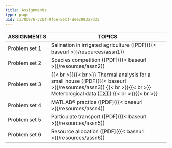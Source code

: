 ```yaml
---
title: Assignments
type: page
uid: c170b976-320f-9f6e-5ebf-dee2993a7d31
---
```


| ASSIGNMENTS | TOPICS |
| --- | --- |
| Problem set 1 | Salination in irrigated agriculture ([PDF]({{< baseurl >}}/resources/assn1)) |
| Problem set 2 | Species competition ([PDF]({{< baseurl >}}/resources/assn2)) |
| Problem set 3 |  {{< br >}}{{< br >}} Thermal analysis for a small house ([PDF]({{< baseurl >}}/resources/assn3)) {{< br >}}{{< br >}} Meterological data ([TXT](/courses/civil-and-environmental-engineering/1-020-ecology-ii-engineering-for-sustainability-spring-2008/assignments/harvardmet.txt)) {{< br >}}{{< br >}}  |
| Problem set 4 | MATLAB® practice ([PDF]({{< baseurl >}}/resources/assn4)) |
| Problem set 5 | Particulate transport ([PDF]({{< baseurl >}}/resources/assn5)) |
| Problem set 6 | Resource allocation ([PDF]({{< baseurl >}}/resources/assn6))